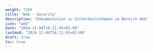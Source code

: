 ```yaml
---
weight: 7100
title: "Web - Security"
description: "Dokumentation zu Sicherheitsthemen im Bereich Web"
icon: "web"
date: "2024-11-04T16:11:45+01:00"
lastmod: "2024-11-04T16:11:45+01:00"
draft: true
toc: true
---
```

